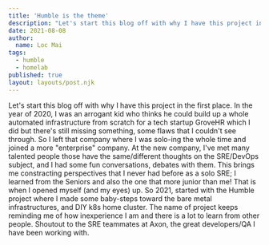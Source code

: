 ```yaml
---
title: 'Humble is the theme'
description: "Let's start this blog off with why I have this project in the first place."
date: 2021-08-08
author:
  name: Loc Mai
tags:
  - humble
  - homelab
published: true
layout: layouts/post.njk
---
```

Let's start this blog off with why I have this project in the first place. In the year of 2020, I was an arrogant kid who thinks he could build up a whole automated infrastructure from scratch for a tech startup GroveHR which I did but there's still missing something, some flaws that I couldn't see through. So I left that company where I was solo-ing the whole time and joined a more "enterprise" company. At the new company, I've met many talented people those have the same/different thoughts on the SRE/DevOps subject, and I had some fun conversations, debates with them. This brings me constracting perspectives that I never had before as a solo SRE; I learned from the Seniors and also the one that more junior than me! That is when I opened myself (and my eyes) up.
So 2021, started with the Humble project where I made some baby-steps toward the bare metal infrastructures, and DIY k8s home cluster. The name of project keeps reminding me of how inexperience I am and there is a lot to learn from other people.
Shoutout to the SRE teammates at Axon, the great developers/QA I have been working with.
